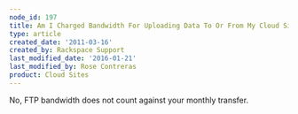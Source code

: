 ```yaml
---
node_id: 197
title: Am I Charged Bandwidth For Uploading Data To Or From My Cloud Sites Account?
type: article
created_date: '2011-03-16'
created_by: Rackspace Support
last_modified_date: '2016-01-21'
last_modified_by: Rose Contreras
product: Cloud Sites
---
```


No, FTP bandwidth does not count against your monthly transfer.

